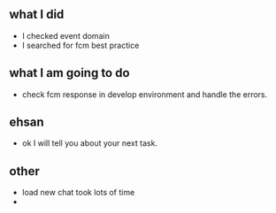 ## what I did 
- I checked event domain
- I searched for fcm best practice 
## what I am going to do
- check fcm response in develop environment and handle the errors.

## ehsan
- ok I will tell you about your next task.
## other
 - load new chat took lots of time
 - 